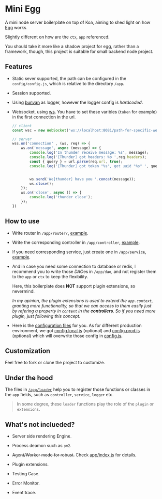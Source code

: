 # Mini Egg

A mini node server boilerplate on top of Koa, aiming to shed light on how [Egg](https://github.com/eggjs/egg/) works.

Slightly different on how are the `ctx`, `app` referenced.

You should take it more like a shadow project for egg, rather than a framework, though, this project is suitable for small backend node project.

## Features

- Static sever supported, the path can be configured in the `config/config.js`, which is relative to the directory `/app`.

- Session supported.

- Using [bunyan](https://github.com/trentm/node-bunyan) as logger, however the logger config is *hardcoded*.

- Websocket, using [ws](https://github.com/websockets/ws). You have to set these varibles (`token` for example) in the first connection in the url.

    ```js
    // client
    const wsc = new WebSocket('ws://localhost:8081/path-for-specific-websocket-server-instance?token=lmKam8IMg52dHbyCTk0A&uuid=hoO0TNpcIac0q7iXM139oQ')

    // server
    wss.on('connection' , (ws, req) => {
        ws.on('message', async (message) => {
            console.log('In thunder receive message: %s', message);
            console.log('[Thunder] got headers: %o ',req.headers);
            const { query } = url.parse(req.url, true);
            console.log('[Thunder] got token "%s", got uuid "%s" ', query.token, query.uuid);


            ws.send('We[thunder] have you '.concat(message));
            ws.close();
        });
        ws.on('close', async () => {
            console.log('thunder close');
        });
    })
    ```


## How to use

- Write router in `/app/router/`, [example](./app/router/user.js).

- Write the corresponding controller in `/app/controller`, [example](./app/controller/user.js).

- If you need corresponding service, just create one in `/app/service`, [example](./app/service/user.js).

- And in case you need some connection to database or redis, I recommend you to write those *DAO*es in `/app/dao`, and not register them to the `app` or `ctx` to keep the flexibility.

    Here, this boilerplate does **NOT** support plugin extensions, so nevermind.

    _In my opinion, the plugin extensions is used to extend the `app.context`, granting more functionality, so that we can access to them easily just by refering a property in `context` in the **controllers**. So if you need more plugin, just following this concept._

- Here is the [configuration files](./config) for you. As for different production environment, we got [config.local.js](./config/config.local.js) (optional) and [config.prod.js](./config/config.prod.js) (optional) which will overwrite those config in [config.js](./config/config.js).

## Customization

Feel free to fork or clone the project to customize.

## Under the hood

The files in [`/app/loader`](./app/loader) help you to register those functions or classes in the `app` fields, such as `controller`, `service`, `logger` etc.

> In some degree, these `loader` functions play the role of the `plugin` or `extensions`.

## What's not inclueded?

- Server side rendering Engine.

- Process deamon such as `pm2`.

- <del>Agent/Worker mode for robust.</del> Check [app/index.js](./app/index.js) for details.

- Plugin extensions.

- Testing Case.

- Error Monitor.

- Event trace.
